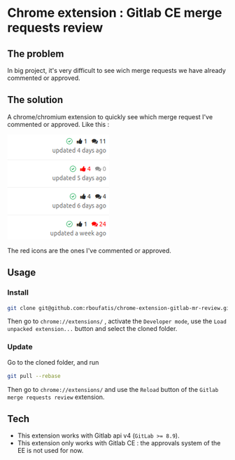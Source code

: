 # Chrome extension : Gitlab CE merge requests review

## The problem

In big project, it's very difficult to see wich merge requests we have already commented or approved.

## The solution

A chrome/chromium extension to quickly see which merge request I've commented or approved. Like this :

![Extension preview](./preview.png)

The red icons are the ones I've commented or approved.

## Usage

### Install

```bash
git clone git@github.com:rboufatis/chrome-extension-gitlab-mr-review.git
```
Then go to `chrome://extensions/` , activate the `Developer mode`, use the `Load unpacked extension...` button and select the cloned folder.

### Update

Go to the cloned folder, and run

```bash
git pull --rebase
```

Then go to `chrome://extensions/` and use the `Reload` button of the `Gitlab merge requests review` extension.

## Tech

* This extension works with Gitlab api v4 (`GitLab >= 8.9`).
* This extension only works with Gitlab CE : the approvals system of the EE is not used for now.
